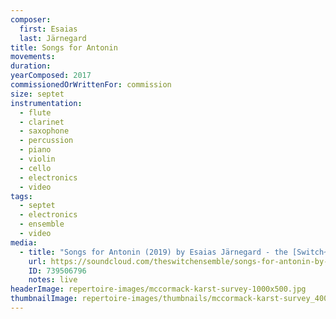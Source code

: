 ```yaml
---
composer:
  first: Esaias
  last: Järnegard
title: Songs for Antonin
movements:
duration:
yearComposed: 2017
commissionedOrWrittenFor: commission
size: septet
instrumentation:
  - flute
  - clarinet
  - saxophone
  - percussion
  - piano
  - violin
  - cello
  - electronics
  - video
tags:
  - septet
  - electronics
  - ensemble
  - video
media:
  - title: "Songs for Antonin (2019) by Esaias Järnegard - the [Switch~ Ensemble]"
    url: https://soundcloud.com/theswitchensemble/songs-for-antonin-by-esaias-jarnegard
    ID: 739506796
    notes: live
headerImage: repertoire-images/mccormack-karst-survey-1000x500.jpg
thumbnailImage: repertoire-images/thumbnails/mccormack-karst-survey_400x200.jpg
---
```

